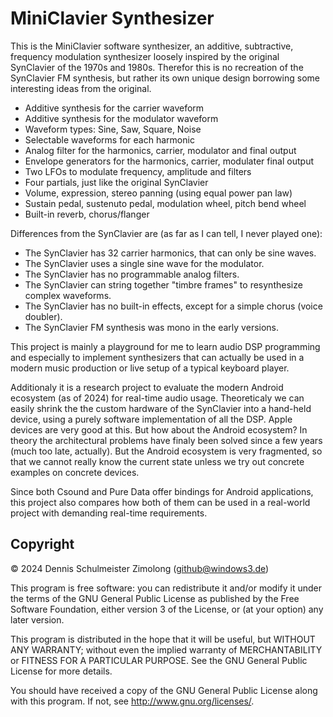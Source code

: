 MiniClavier Synthesizer
=======================

This is the MiniClavier software synthesizer, an additive, subtractive,
frequency modulation synthesizer loosely inspired by the original SynClavier
of the 1970s and 1980s. Therefor this is no recreation of the SynClavier FM
synthesis, but rather its own unique design borrowing some interesting ideas
from the original.

 * Additive synthesis for the carrier waveform
 * Additive synthesis for the modulator waveform
 * Waveform types: Sine, Saw, Square, Noise
 * Selectable waveforms for each harmonic
 * Analog filter for the harmonics, carrier, modulator and final output
 * Envelope generators for the harmonics, carrier, modulater final output
 * Two LFOs to modulate frequency, amplitude and filters
 * Four partials, just like the original SynClavier
 * Volume, expression, stereo panning (using equal power pan law)
 * Sustain pedal, sustenuto pedal, modulation wheel, pitch bend wheel
 * Built-in reverb, chorus/flanger

Differences from the SynClavier are (as far as I can tell, I never played one):

 * The SynClavier has 32 carrier harmonics, that can only be sine waves.
 * The SynClavier uses a single sine wave for the modulator.
 * The SynClavier has no programmable analog filters.
 * The SynClavier can string together "timbre frames" to resynthesize complex waveforms.
 * The SynClavier has no built-in effects, except for a simple chorus (voice doubler).
 * The SynClavier FM synthesis was mono in the early versions.

This project is mainly a playground for me to learn audio DSP programming and
especially to implement synthesizers that can actually be used in a modern
music production or live setup of a typical keyboard player.

Additionaly it is a research project to evaluate the modern Android ecosystem
(as of 2024) for real-time audio usage. Theoreticaly we can easily shrink the
the custom hardware of the SynClavier into a hand-held device, using a purely
software implementation of all the DSP. Apple devices are very good at this.
But how about the Android ecosystem? In theory the architectural problems have
finaly been solved since a few years (much too late, actually). But the Android
ecosystem is very fragmented, so that we cannot really know the current state
unless we try out concrete examples on concrete devices.

Since both Csound and Pure Data offer bindings for Android applications,
this project also compares how both of them can be used in a real-world
project with demanding real-time requirements.

Copyright
---------

© 2024 Dennis Schulmeister Zimolong (github@windows3.de)

This program is free software: you can redistribute it and/or modify
it under the terms of the GNU General Public License as published by
the Free Software Foundation, either version 3 of the License, or
(at your option) any later version.

This program is distributed in the hope that it will be useful,
but WITHOUT ANY WARRANTY; without even the implied warranty of
MERCHANTABILITY or FITNESS FOR A PARTICULAR PURPOSE.  See the
GNU General Public License for more details.

You should have received a copy of the GNU General Public License
along with this program.  If not, see <http://www.gnu.org/licenses/>.
